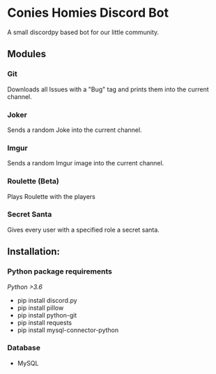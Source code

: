 # Conies Homies Discord Bot
A small discordpy based bot for our little community.

## Modules
### Git
Downloads all Issues with a "Bug" tag and prints them into the current channel.
### Joker
Sends a random Joke into the current channel.
### Imgur
Sends a random Imgur image into the current channel.
### Roulette (Beta)
Plays Roulette with the players
### Secret Santa
Gives every user with a specified role a secret santa.

## Installation:
### Python package requirements
*Python >3.6*
- pip install discord.py
- pip install pillow
- pip install python-git
- pip install requests
- pip install mysql-connector-python

### Database
- MySQL
